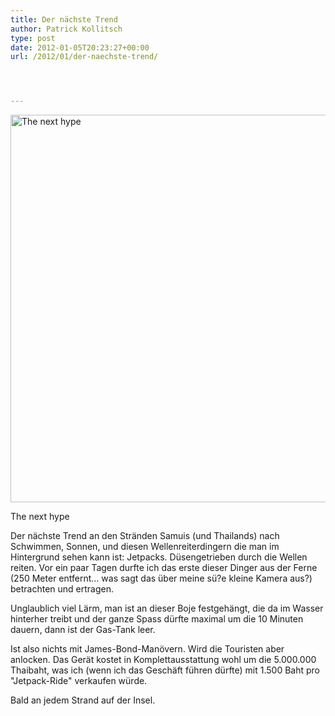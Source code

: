 ```yaml
---
title: Der nächste Trend
author: Patrick Kollitsch
type: post
date: 2012-01-05T20:23:27+00:00
url: /2012/01/der-naechste-trend/




---
```

<div class="media image">
  <a href="http://www.flickr.com/photos/schreibblogade/6612652141/" title="The next hype by Patrick Kollitsch, on Flickr"><img src="//farm8.staticflickr.com/7004/6612652141_394910e7d8_z.jpg" width="620" alt="The next hype" /></a></p> 
  
  <p>
    The next hype
  </p>
</div>

Der nächste Trend an den Stränden Samuis (und Thailands) nach Schwimmen, Sonnen, und diesen Wellenreiterdingern die man im Hintergrund sehen kann ist: Jetpacks. Düsengetrieben durch die Wellen reiten. Vor ein paar Tagen durfte ich das erste dieser Dinger aus der Ferne (250 Meter entfernt... was sagt das über meine sü?e kleine Kamera aus?) betrachten und ertragen. 

Unglaublich viel Lärm, man ist an dieser Boje festgehängt, die da im Wasser hinterher treibt und der ganze Spass dürfte maximal um die 10 Minuten dauern, dann ist der Gas-Tank leer. 

Ist also nichts mit James-Bond-Manövern. Wird die Touristen aber anlocken. Das Gerät kostet in Komplettausstattung wohl um die 5.000.000 Thaibaht, was ich (wenn ich das Geschäft führen dürfte) mit 1.500 Baht pro "Jetpack-Ride" verkaufen würde. 

Bald an jedem Strand auf der Insel.